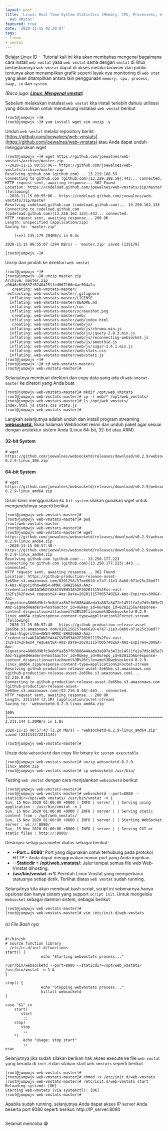 ```yaml
---
layout: post
title: 'Linux: Real Time System Statistics (Memory, CPU, Processess, etc) Menggunakan
  Web VMstat'
featured: true
date: '2020-11-15 02:20:07'
tags:
- linux
- centos
---
```


[Belajar Linux ID](/) - &nbsp;Tutorial kali ini kita akan membahas mengenai bagaimana cara install `web vmstat` yaaa `web vmstat` sama dengan `vmstat` di linux perbedaannya `web vmstat` dapat di akses melalui browser dan public tentunya akan menampilkan grafik seperti layak nya monitoring di `web stat` yang akan ditampilkan antara lain penggunaan `memory, cpu, process, swap, io` dan `system`.

_(Baca juga: **[Linux: Mengenal vmstat](/linux-mengenal-vmstat/)**)_

<!--kg-card-begin: html--><script async src="https://pagead2.googlesyndication.com/pagead/js/adsbygoogle.js"></script><ins class="adsbygoogle" style="display:block; text-align:center;" data-ad-layout="in-article" data-ad-format="fluid" data-ad-client="ca-pub-1515372853161377" data-ad-slot="4684565489"></ins><script>
     (adsbygoogle = window.adsbygoogle || []).push({});
</script><!--kg-card-end: html-->

Sebelum melakukan instalasi `web vmstat` kita install terlebih dahulu utilisasi yang dibutuhkan untuk mendukung instalasi `web vmstat` berikut

<!--kg-card-begin: markdown-->

    [root@jumpwjv ~]#
    [root@jumpwjv ~]# yum install wget vim unzip -y

<!--kg-card-end: markdown-->

Unduh `web-vmstat` melalui repository berikt: [https://github.com/joewalnes/web-vmstats](https://github.com/joewalnes/web-vmstats) atau Anda dapat unduh menggunakan wget

<!--kg-card-begin: markdown-->

    [root@jumpwjv ~]# wget https://github.com/joewalnes/web-vmstats/archive/master.zip
    --2020-11-15 00:55:06-- https://github.com/joewalnes/web-vmstats/archive/master.zip
    Resolving github.com (github.com)... 13.229.188.59
    Connecting to github.com (github.com)|13.229.188.59|:443... connected.
    HTTP request sent, awaiting response... 302 Found
    Location: https://codeload.github.com/joewalnes/web-vmstats/zip/master [following]
    --2020-11-15 00:55:06-- https://codeload.github.com/joewalnes/web-vmstats/zip/master
    Resolving codeload.github.com (codeload.github.com)... 13.250.162.133
    Connecting to codeload.github.com (codeload.github.com)|13.250.162.133|:443... connected.
    HTTP request sent, awaiting response... 200 OK
    Length: unspecified [application/zip]
    Saving to: 'master.zip'
    
        [<=>] 135,179 294KB/s in 0.4s
    
    2020-11-15 00:55:07 (294 KB/s) - 'master.zip' saved [135179]
    
    [root@jumpwjv ~]#

<!--kg-card-end: markdown-->

Unzip dan pindah ke direktori `web vmstat`

<!--kg-card-begin: markdown-->

    [root@jumpwjv ~]#
    [root@jumpwjv ~]# unzip master.zip
    Archive: master.zip
    a9646c6f6837f02404251fed067160e4ac504a2a
       creating: web-vmstats-master/
     extracting: web-vmstats-master/.gitignore
      inflating: web-vmstats-master/LICENSE
      inflating: web-vmstats-master/README.md
      inflating: web-vmstats-master/run
      inflating: web-vmstats-master/screenshot.png
       creating: web-vmstats-master/web/
      inflating: web-vmstats-master/web/index.html
       creating: web-vmstats-master/web/js/
      inflating: web-vmstats-master/web/js/chroma.min.js
      inflating: web-vmstats-master/web/js/jquery-2.0.3.min.js
      inflating: web-vmstats-master/web/js/reconnecting-websocket.js
      inflating: web-vmstats-master/web/js/smoothie.js
      inflating: web-vmstats-master/web/js/sugar-1.4.1.min.js
      inflating: web-vmstats-master/web/stats.css
      inflating: web-vmstats-master/web/stats.js
    [root@jumpwjv ~]#
    [root@jumpwjv ~]# cd web-vmstats-master/
    [root@jumpwjv web-vmstats-master]#

<!--kg-card-end: markdown-->

Selanjutnya membuat direktori dan copy data yang ada di `web-vmstat-master` ke diretori yang Anda buat

<!--kg-card-begin: markdown-->

    [root@jumpwjv web-vmstats-master]# mkdir /opt/web_vmstats
    [root@jumpwjv web-vmstats-master]# cp -r web/* /opt/web_vmstats/
    [root@jumpwjv web-vmstats-master]# ls /opt/web_vmstats/
    index.html js stats.css stats.js
    [root@jumpwjv web-vmstats-master]#

<!--kg-card-end: markdown-->

Langkah selanjutnya adalah unduh dan install program streaming **[websocketd.](https://github.com/joewalnes/websocketd/wiki/Download-and-install)** Buka halaman WebSocket resmi dan unduh paket agar sesuai dengan arsitektur sistem Anda (Linux 64-bit, 32-bit atau ARM).

<!--kg-card-begin: markdown-->
#### 32-bit System

    # wget https://github.com/joewalnes/websocketd/releases/download/v0.2.9/websocketd-0.2.9-linux_386.zip

#### 64-bit System

    # wget https://github.com/joewalnes/websocketd/releases/download/v0.2.9/websocketd-0.2.9-linux_amd64.zip

<!--kg-card-end: markdown-->

Disini kami menggunakan `64-bit system` silakan gunakan wget untuk mengunduhnya seperti berikut

<!--kg-card-begin: markdown-->

    [root@jumpwjv web-vmstats-master]#
    [root@jumpwjv web-vmstats-master]# pwd
    /root/web-vmstats-master
    [root@jumpwjv web-vmstats-master]#
    [root@jumpwjv web-vmstats-master]# wget https://github.com/joewalnes/websocketd/releases/download/v0.2.9/websocketd-0.2.9-linux_amd64.zip
    --2020-11-15 00:57:40-- https://github.com/joewalnes/websocketd/releases/download/v0.2.9/websocketd-0.2.9-linux_amd64.zip
    Resolving github.com (github.com)... 13.250.177.223
    Connecting to github.com (github.com)|13.250.177.223|:443... connected.
    HTTP request sent, awaiting response... 302 Found
    Location: https://github-production-release-asset-2e65be.s3.amazonaws.com/8201256/57ee6620-e7a7-11e3-8ab0-071e25c28ad7?X-Amz-Algorithm=AWS4-HMAC-SHA256&X-Amz-Credential=AKIAIWNJYAX4CSVEH53A%2F20201115%2Fus-east-1%2Fs3%2Faws4_request&X-Amz-Date=20201115T005740Z&X-Amz-Expires=300&X-Amz-Signature=8866d9bfc9e8dfaa5b7fb3886448ada3a887a3472e14511fa2a7d9c865e78500&X-Amz-SignedHeaders=host&actor_id=0&key_id=0&repo_id=8201256&response-content-disposition=attachment%3B%20filename%3Dwebsocketd-0.2.9-linux_amd64.zip&response-content-type=application%2Foctet-stream [following]
    --2020-11-15 00:57:40-- https://github-production-release-asset-2e65be.s3.amazonaws.com/8201256/57ee6620-e7a7-11e3-8ab0-071e25c28ad7?X-Amz-Algorithm=AWS4-HMAC-SHA256&X-Amz-Credential=AKIAIWNJYAX4CSVEH53A%2F20201115%2Fus-east-1%2Fs3%2Faws4_request&X-Amz-Date=20201115T005740Z&X-Amz-Expires=300&X-Amz-Signature=8866d9bfc9e8dfaa5b7fb3886448ada3a887a3472e14511fa2a7d9c865e78500&X-Amz-SignedHeaders=host&actor_id=0&key_id=0&repo_id=8201256&response-content-disposition=attachment%3B%20filename%3Dwebsocketd-0.2.9-linux_amd64.zip&response-content-type=application%2Foctet-stream
    Resolving github-production-release-asset-2e65be.s3.amazonaws.com (github-production-release-asset-2e65be.s3.amazonaws.com)... 52.216.0.48
    Connecting to github-production-release-asset-2e65be.s3.amazonaws.com (github-production-release-asset-2e65be.s3.amazonaws.com)|52.216.0.48|:443... connected.
    HTTP request sent, awaiting response... 200 OK
    Length: 2211144 (2.1M) [application/octet-stream]
    Saving to: 'websocketd-0.2.9-linux_amd64.zip'
    
    100%[=======================================================================>] 2,211,144 1.20MB/s in 1.8s
    
    2020-11-15 00:57:43 (1.20 MB/s) - 'websocketd-0.2.9-linux_amd64.zip' saved [2211144/2211144]
    
    [root@jumpwjv web-vmstats-master]#

<!--kg-card-end: markdown-->

Unzip data `websocketd` dan copy file binary ke `system executable`

<!--kg-card-begin: markdown-->

    [root@jumpwjv web-vmstats-master]# unzip websocketd-0.2.9-linux_amd64.zip
    [root@jumpwjv web-vmstats-master]# cp websocketd /usr/bin/

<!--kg-card-end: markdown-->

Testing `web vmstat` dengan cara menjalankan `websocketd` berikut

<!--kg-card-begin: markdown-->

    [root@jumpwjv web-vmstats-master]#
    [root@jumpwjv web-vmstats-master]# websocketd --port=8080 --staticdir=/opt/web_vmstats/ /usr/bin/vmstat -n 1
    Sun, 15 Nov 2020 01:00:00 +0000 | INFO | server | | Serving using application : /usr/bin/vmstat -n 1
    Sun, 15 Nov 2020 01:00:00 +0000 | INFO | server | | Serving static content from : /opt/web_vmstats/
    Sun, 15 Nov 2020 01:00:00 +0000 | INFO | server | | Starting WebSocket server : ws://:8080/
    Sun, 15 Nov 2020 01:00:00 +0000 | INFO | server | | Serving CGI or static files : http://:8080/

<!--kg-card-end: markdown--><!--kg-card-begin: html--><script async src="https://pagead2.googlesyndication.com/pagead/js/adsbygoogle.js"></script><ins class="adsbygoogle" style="display:block; text-align:center;" data-ad-layout="in-article" data-ad-format="fluid" data-ad-client="ca-pub-1515372853161377" data-ad-slot="4684565489"></ins><script>
     (adsbygoogle = window.adsbygoogle || []).push({});
</script><!--kg-card-end: html-->

Deskripsi setiap parameter diatas sebagai berikut:

- **--Port = 8080:** Port yang digunakan untuk terhubung pada protokol HTTP - Anda dapat menggunakan nomor port yang Anda inginkan.
- **--Staticdir = /opt/web\_vmstats/:** Jalur tempat semua file web Web-Vmstat dihosting.
- **/usr/bin/vmstat -n 1:** Perintah Linux Vmstat yang memperbarui statusnya setiap detik. Terlihat diatas `web vmstat` sudah running.

Selanjutnya kita akan membuat bash script, script ini sebenarnya hanya opsional dan hanya sistem yang support `script init`. Untuk mengelola `Websocket` sebagai daemon sistem, sebagai berikut

<!--kg-card-begin: markdown-->

    [root@jumpwjv web-vmstats-master]#
    [root@jumpwjv web-vmstats-master]# vim /etc/init.d/web-vmstats

###### Isi File Bash nya

    #!/bin/sh
    # source function library
    . /etc/rc.d/init.d/functions
    start() {
                    echo "Starting webvmstats process..."
    
    /usr/bin/websocketd --port=8080 --staticdir=/opt/web_vmstats/ /usr/bin/vmstat -n 1 &
    }
    
    stop() {
                    echo "Stopping webvmstats process..."
                    killall websocketd
    }
    
    case "$1" in
        start)
           start
            ;;
        stop)
           stop
            ;;
        *)
            echo "Usage: stop start"
            ;;
    esac

<!--kg-card-end: markdown-->

Selanjutnya jika sudah silakan berikan hak akses execute ke file `web-vmstat` yang berada di `init.d` dan silakan start `web-vmstats` seperti berikut

<!--kg-card-begin: markdown-->

    [root@jumpwjv web-vmstats-master]#
    [root@jumpwjv web-vmstats-master]# chmod +x /etc/init.d/web-vmstats
    [root@jumpwjv web-vmstats-master]# /etc/init.d/web-vmstats start
    Reloading systemd: [OK]
    Starting web-vmstats (via systemctl): [OK]
    [root@jumpwjv web-vmstats-master]#

<!--kg-card-end: markdown-->

Apabila sudah running, selanjutnya Anda dapat akses IP server Anda beserta port 8080 seperti berikut: http://IP\_server:8080

<figure class="kg-card kg-image-card kg-width-wide"><img src="/content/images/2020/11/web-vmstats.png" class="kg-image" alt srcset="/content/images/size/w600/2020/11/web-vmstats.png 600w, /content/images/2020/11/web-vmstats.png 869w"></figure>

Selamat mencoba 😁

<!--kg-card-begin: html--><script async src="https://pagead2.googlesyndication.com/pagead/js/adsbygoogle.js"></script><ins class="adsbygoogle" style="display:block; text-align:center;" data-ad-layout="in-article" data-ad-format="fluid" data-ad-client="ca-pub-1515372853161377" data-ad-slot="4684565489"></ins><script>
     (adsbygoogle = window.adsbygoogle || []).push({});
</script><!--kg-card-end: html-->